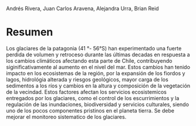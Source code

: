Andrés Rivera, Juan Carlos Aravena, Alejandra Urra, Brian Reid
# Resumen
Los glaciares de la patagonia (41 °- 56°S) han experimentado una fuerte perdida de volumen y retroceso durante las últimas decadas en respuesta a los cambios climáticos afectando esta parte de Chile, contribuyendo siginificativamente al aumento en el nivel del mar. Estos cambios han tenido impacto en los ecosistemas de la región, por la expansión de los fiordos y lagos, hidrológia alterada y riesgos geológicos, mayor carga de los sedimentos a los ríos y cambios en la altura y composición de la vegetación de la vecindad. Estos factores afectan los servicios ecosistemicos entregados por los glaciares, como el control de los escurrimientos y la regulación de las inundaciones, biodiversidad y servicios culturales, siendo uno de los pocos componentes pristinos en el planeta tierra. Se debe mejorar el monitoreo sistematico de los glaciares.